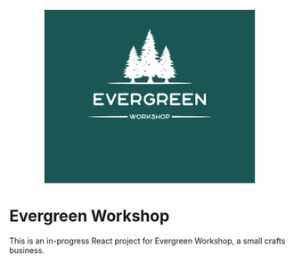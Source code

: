 <p align="center">
  <img src="public/Evergreen.png" 
  width="75%" 
  title="Evergreen Workshop"
  alt="Evergreen Workshop Logo">
</p>

# Evergreen Workshop

This is an in-progress React project for Evergreen Workshop, a small crafts business.